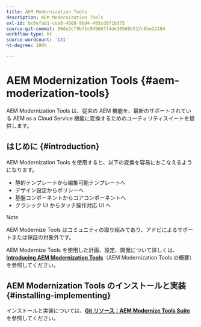 ```yaml
---
title: AEM Modernization Tools
description: AEM Modernization Tools
exl-id: bc6efab1-cea0-4808-9bd4-495cd871bd75
source-git-commit: 90de3cf9bf1c949667f4de109d0b517c6be22184
workflow-type: ht
source-wordcount: '131'
ht-degree: 100%

---
```


# AEM Modernization Tools {#aem-moderization-tools}

AEM Modernization Tools は、従来の AEM 機能を、最新のサポートされている AEM as a Cloud Service 機能に変換するためのユーティリティスイートを提供します。


## はじめに {#introduction}

AEM Modernization Tools を使用すると、以下の変換を容易におこなえるようになります。

* 静的テンプレートから編集可能テンプレートへ
* デザイン設定からポリシーへ
* 基盤コンポーネントからコアコンポーネントへ
* クラシック UI からタッチ操作対応 UI へ

>[!NOTE]
>AEM Modernize Tools はコミュニティの取り組みであり、アドビによるサポートまたは保証の対象外です。

AEM Modernize Tools を使用した計画、設定、開発について詳しくは、**[Introducing AEM Modernization Tools](https://opensource.adobe.com/aem-modernize-tools/)**（AEM Modernization Tools の概要）を参照してください。

## AEM Modernization Tools のインストールと実装 {#installing-implementing}

インストールと実装については、**[Git リソース：AEM Modernize Tools Suite](https://github.com/adobe/aem-modernize-tools)** を参照してください。
